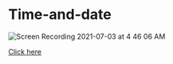 # Time-and-date

![Screen Recording 2021-07-03 at 4 46 06 AM](https://user-images.githubusercontent.com/83928646/124350342-d2fa8c00-dbb9-11eb-95da-1a2039b3eb51.gif)

[Click here](https://yafet-segid.github.io/Time-and-date/)
